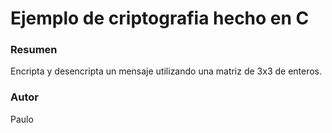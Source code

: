 # Ejemplo de criptografia hecho en C #

### Resumen ###

Encripta y desencripta un mensaje utilizando una matriz de 3x3 de enteros.

### Autor ###

Paulo